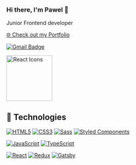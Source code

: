 ### Hi there, I'm Pawel 👋
Junior Frontend developer

<p><a href="https://pawdev.netlify.app/">🌐 Check out my Portfolio</a></p>

[![Gmail Badge](https://img.shields.io/badge/-Gmail-c14438?style=flat-square&logo=Gmail&logoColor=white&link=mailto:lesnik.pawel1991@gmail.com)](mailto:lesnik.pawel1991@gmail.com)



<img src="https://rawgit.com/gorangajic/react-icons/master/react-icons.svg" width="120" alt="React Icons">

## 🔧 Technologies

[![HTML5](https://img.shields.io/badge/-HTML5-E34F26?style=flat-square&logo=html5&logoColor=white&link=https://github.com/olafsulich/)](https://github.com/olafsulich/)
[![CSS3](https://img.shields.io/badge/-CSS3-1572B6?style=flat-square&logo=css3&link=https://github.com/olafsulich/)](https://github.com/olafsulich/)
[![Sass](https://img.shields.io/badge/-Sass-black?style=flat-square&logo=Sass&logoColor=pink)](https://github.com/olafsulich/)
[![Styled Components](https://img.shields.io/badge/-StyledComponents-black?style=flat-square&logo=Styled-Components)](https://github.com/olafsulich/)

[![JavaScript](https://img.shields.io/badge/-JavaScript-black?style=flat-square&logo=javascript&link=https://github.com/olafsulich/)](https://github.com/olafsulich/)
[![TypeScript](https://img.shields.io/badge/-TypeScript-007ACC?style=flat-square&logo=typescript&link=https://github.com/olafsulich/)](https://github.com/olafsulich/)

[![React](https://img.shields.io/badge/-React-black?style=flat-square&logo=react)](https://github.com/olafsulich/)
[![Redux](https://img.shields.io/badge/-Redux-black?style=flat-square&logo=Redux&logoColor=pink)](https://github.com/olafsulich/)
[![Gatsby](https://img.shields.io/badge/-Gatsby-purple?style=flat-square&logo=Gatsby&logoColor=white)](https://github.com/olafsulich/)


